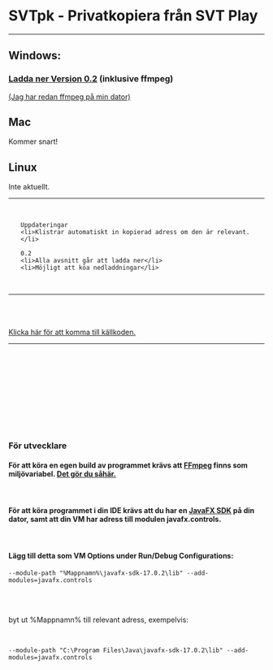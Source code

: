 <h1>SVTpk - Privatkopiera från SVT Play</h1>

<hr>
<h2>Windows:</h2>
<h3><a href="https://mega.nz/file/J7IS3DLK#gNFpIkJsAmeLYkv06PfIBBsXhpLAJBe_gtKfgWkJSKs"> Ladda ner Version 0.2</a> <h7 className="x-small">(inklusive ffmpeg)</h7></h3>
<p><a href="https://mega.nz/file/h25E1C5a#5FKfcsGZl5_6ODMBJ_WxSE6SeJUrpxx9pLTUpxLwzvE">(Jag har redan ffmpeg på min dator)</a></p>
<h2>Mac</h2>
<p>Kommer snart!</p>
<h2>Linux</h2>
Inte aktuellt.
<hr>
<br/>
<ul>
    
    Uppdateringar
    <li>Klistrar automatiskt in kopierad adress om den är relevant.</li>

    0.2
    <li>Alla avsnitt går att ladda ner</li>
    <li>Möjligt att köa nedladdningar</li>

</ul>
<br/>
<hr>
<br/>
<br/>
<br/>
<a href="https://github.com/isthisthereallife/svtpk">Klicka här för att komma till källkoden.</a> 
<hr>
<br/>
<br/>
<br/>
<br/>
<br/>
<br/>
<br/>
<br/>
<br/>
<h3>För utvecklare</h3>
<h4>För att köra en egen build av programmet krävs att <a href="https://www.ffmpeg.org/download.html">FFmpeg</a> finns som miljövariabel. <a href="https://windowsloop.com/install-ffmpeg-windows-10/">Det gör du såhär.</a> </h4>
<br/>
<h4>För att köra programmet i din IDE krävs att du har en <a href="https://gluonhq.com/products/javafx/">JavaFX SDK</a> på din dator, samt att din VM har adress till modulen javafx.controls.</h4>
<br/>
<h4>Lägg till detta som VM Options under Run/Debug Configurations:</h4>

    --module-path "%Mappnamn%\javafx-sdk-17.0.2\lib" --add-modules=javafx.controls

<br/>
<br/>
<p>byt ut %Mappnamn% till relevant adress, exempelvis:</p>
<br/>

    --module-path "C:\Program Files\Java\javafx-sdk-17.0.2\lib" --add-modules=javafx.controls
